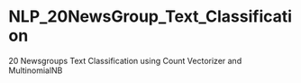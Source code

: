 # NLP_20NewsGroup_Text_Classification
20 Newsgroups Text Classification using Count Vectorizer and MultinomialNB
